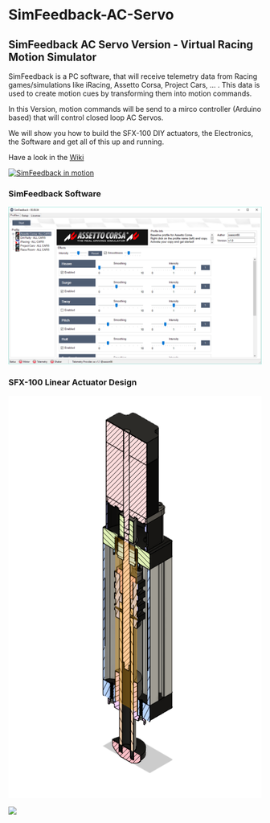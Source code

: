 # SimFeedback-AC-Servo

## SimFeedback AC Servo Version - Virtual Racing Motion Simulator 

SimFeedback is a PC software, that will receive telemetry data from Racing games/simulations like iRacing, Assetto Corsa, Project Cars, ... . This data is used to create motion cues by transforming them into motion commands.

In this Version, motion commands will be send to a mirco controller (Arduino based) that will control closed loop AC Servos.

We will show you how to build the SFX-100 DIY actuators, the Electronics, the Software and get all of this up and running.

Have a look in the [Wiki](../../wiki)

[![SimFeedback in motion](https://img.youtube.com/vi/oKyzBDKgwR0/0.jpg)](https://www.youtube.com/watch?v=oKyzBDKgwR0)

### SimFeedback Software

![](./Docs/SimFeedback.png)

### SFX-100 Linear Actuator Design

![](./Docs/SFX100.png)

![](https://github.com/SimFeedback/SimFeedback-AC-Servo/raw/master/Docs/21_assembly.jpg)
